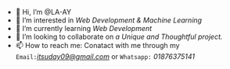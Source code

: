 - 👋 Hi, I’m @LA-AY
- 👀 I’m interested in *Web Development & Machine Learning*
- 🌱 I’m currently learning *Web Development*
- 💞️ I’m looking to collaborate on *a Unique and Thoughtful project.*
- 📫 How to reach me: Conatact with me through my `Email:`*itsuday09@gmail.com*  or  `Whatsapp:` *01876375141*

<!---
LA-AY/LA-AY is a ✨ special ✨ repository because its `README.md` (this file) appears on your GitHub profile.
You can click the Preview link to take a look at your changes.
--->

